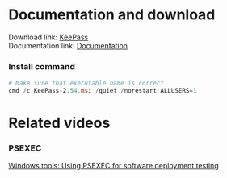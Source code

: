 # Documentation and download
Download link: [KeePass](https://keepass.info/download.html) <br />
Documentation link: [Documentation](https://keepass.info/help/v2/setup.html) <br />

### Install command
```powershell
# Make sure that executable name is correct
cmd /c KeePass-2.54.msi /quiet /norestart ALLUSERS=1
```

# Related videos <br />
###  PSEXEC
[Windows tools: Using PSEXEC for software deployment testing](https://youtu.be/9ywdTna_TLc) <br />
